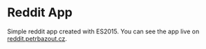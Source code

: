 Reddit App
==========
Simple reddit app created with ES2015. You can see the app live on [reddit.petrbazout.cz](http://reddit.petrbazout.cz).